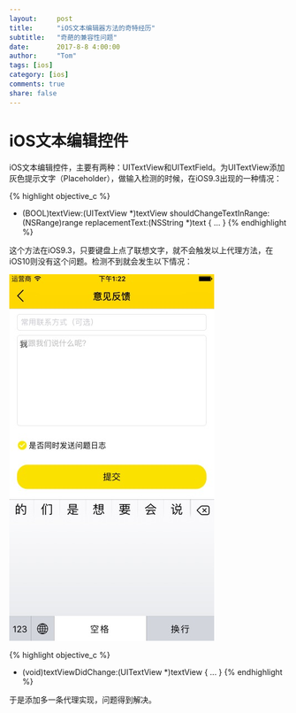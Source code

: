 ```yaml
---
layout:     post
title:      "iOS文本编辑器方法的奇特经历"
subtitle:   "奇葩的兼容性问题"
date:       2017-8-8 4:00:00
author:     "Tom"
tags: [ios]
category: [ios]
comments: true
share: false
---
```

<h1>iOS文本编辑控件</h1>
iOS文本编辑控件，主要有两种：UITextView和UITextField。为UITextView添加灰色提示文字（Placeholder），做输入检测的时候，在iOS9.3出现的一种情况：

{% highlight objective_c %}
- (BOOL)textView:(UITextView *)textView shouldChangeTextInRange:(NSRange)range replacementText:(NSString *)text {
	...
}
{% endhighlight %}

这个方法在iOS9.3，只要键盘上点了联想文字，就不会触发以上代理方法，在iOS10则没有这个问题。检测不到就会发生以下情况：

<img src="/images/2017/08/textview-bug.png" />

{% highlight objective_c %}
- (void)textViewDidChange:(UITextView *)textView {
	...
}
{% endhighlight %}

于是添加多一条代理实现，问题得到解决。

